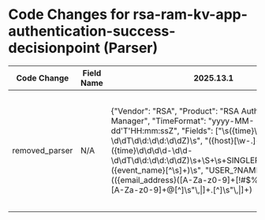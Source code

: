 # Code Changes for rsa-ram-kv-app-authentication-success-decisionpoint (Parser)

| Code Change | Field Name | 2025.13.1 | 2025.14.1 |
|-------------|------------|-----------|------------|
| removed_parser | N/A | {"Vendor": "RSA", "Product": "RSA Authentication Manager", "TimeFormat": "yyyy-MM-dd'T'HH:mm:ssZ", "Fields": ["\s({time}\d\d\d\d-\d\d-\d\dT\d\d:\d\d:\d\dZ)\s", "({host}[\w\-\.]+)\s+\d+\s+({time}\d\d\d\d-\d\d-\d\dT\d\d:\d\d:\d\dZ)\s+\S+\s+SINGLEPOINT\s+\d+\s+({event_name}[^\s]+)\s", "USER_?NAME=\"(({email_address}([A-Za-z0-9]+[!#$%&'+-\/=?^_`~])*[A-Za-z0-9]+@[^\]\s\"\\,\|]+\.[^\]\s\"\\,\|]+)|({user}[\w\.\-\!\#\^\~]{1,40}\$?))\"", "SOURCE-IP-ADDRESS=\"({src_ip}((([0-9a-fA-F.]{0,4}):{1,2}){1,7}([0-9a-fA-F]){0,4})|(((25[0-5]|(2[0-4]|1\d|[0-9]|)\d)\.?\b){4}))(:({src_port}\d+))?", "STATUS=\"({result}[^\"]+)\"", "SESSION_ID=\"({session_id}[^\"]+)\"", "USER_AGENT=\"({user_agent}[^\"]+)\"", "(APPLICATION|APP_NAME)=\"({app}[^\"]+)\"", "REASON=\"({result_reason}[^\"]+)\"", "DESCRIPTION=\"({additional_info}[^\"]+?)\.*\"", "({operation}USER_STEPUP_AUTH_DECISIONPOINT)", "SENSITIVITY_LEVEL=\"({severity}[^\"]+)\""], "Name": "rsa-ram-kv-app-authentication-success-decisionpoint", "Conditions": [" SINGLEPOINT ", " USER_STEPUP_AUTH_DECISIONPOINT "], "ParserVersion": "v1.0.0"} | N/A |
